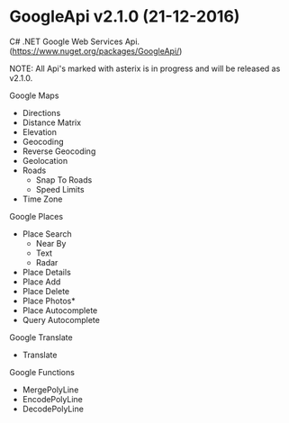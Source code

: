 GoogleApi v2.1.0 (21-12-2016)
=================================

C# .NET Google Web Services Api. (https://www.nuget.org/packages/GoogleApi/)

NOTE: All Api's marked with asterix is in progress and will be released as v2.1.0.



Google Maps
  * Directions
  * Distance Matrix
  * Elevation
  * Geocoding 
  * Reverse Geocoding
  * Geolocation
  * Roads 
    * Snap To Roads
    * Speed Limits
  * Time Zone



Google Places
  * Place Search
    * Near By
	* Text
	* Radar
  * Place Details
  * Place Add
  * Place Delete
  * Place Photos*
  * Place Autocomplete
  * Query Autocomplete



Google Translate 
  * Translate



Google Functions 
  * MergePolyLine
  * EncodePolyLine
  * DecodePolyLine

